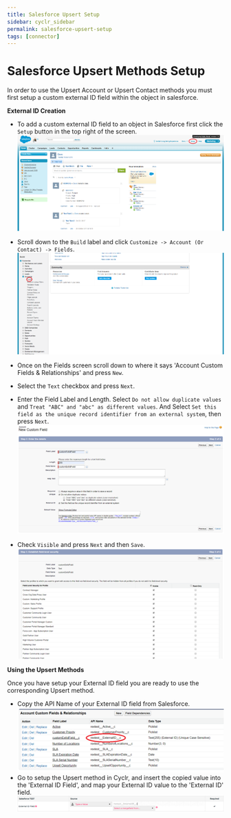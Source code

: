 ```yaml
---
title: Salesforce Upsert Setup
sidebar: cyclr_sidebar
permalink: salesforce-upsert-setup
tags: [connector]
---
```


# Salesforce Upsert Methods Setup #

In order to use the Upsert Account or Upsert Contact methods you must first setup a custom external ID field within the object in salesforce.

**External ID Creation**

* To add a custom external ID field to an object in Salesforce first click the `Setup` button in the top right of the screen.
![](./images/external_id_setup_button.PNG)

* Scroll down to the `Build` label and click `Customize -> Account (Or Contact) -> Fields`.
![](./images/salesforce_external_id_customize.PNG)

* Once on the Fields screen scroll down to where it says 'Account Custom Fields & Relationships' and press `New`.
* Select the `Text` checkbox and press `Next`.
* Enter the Field Label and Length. Select `Do not allow duplicate values` and `Treat "ABC" and "abc" as different values`. And Select  `Set this field as the unique record identifier from an external system`, then press `Next`.
![](./images/salesforce_custom_fields_setup.PNG)
* Check `Visible` and press `Next` and then `Save`.
![](./images/salesforce_custom_fields_visible.PNG)

**Using the Upsert Methods**
 
Once you have setup your External ID field you are ready to use the corresponding Upsert method.

* Copy the API Name of your External ID field from Salesforce.
![](./images/salesforce_custom_fields_api_name.PNG)
* Go to setup the Upsert method in Cyclr, and insert the copied value into the 'External ID Field', and map your External ID value to the 'External ID' field.
![](./images/salesforce_custom_fields_cyclr.PNG)